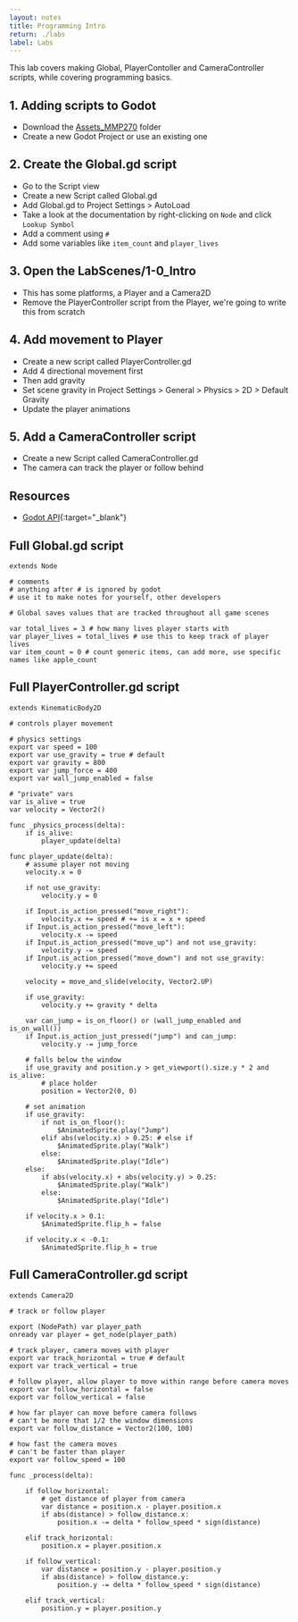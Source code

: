```yaml
---
layout: notes
title: Programming Intro
return: ./labs
label: Labs
---
```


This lab covers making Global, PlayerContoller and CameraController scripts, while covering programming basics.

## 1. Adding scripts to Godot
- Download the [Assets_MMP270](./Assets_MMP270.zip) folder
- Create a new Godot Project or use an existing one

## 2. Create the Global.gd script
- Go to the Script view
- Create a new Script called Global.gd
- Add Global.gd to Project Settings > AutoLoad
- Take a look at the documentation by right-clicking on `Node` and click `Lookup Symbol`
- Add a comment using `#`
- Add some variables like `item_count` and `player_lives`

## 3. Open the LabScenes/1-0_Intro
- This has some platforms, a Player and a Camera2D
- Remove the PlayerController script from the Player, we're going to write this from scratch

## 4. Add movement to Player
- Create a new script called PlayerController.gd
- Add 4 directional movement first
- Then add gravity
- Set scene gravity in Project Settings > General > Physics > 2D > Default Gravity
- Update the player animations

## 5. Add a CameraController script
- Create a new Script called CameraController.gd
- The camera can track the player or follow behind

## Resources
- [Godot API](https://docs.godotengine.org/en/stable/classes/index.html){:target="_blank"}

## Full Global.gd script
```
extends Node

# comments
# anything after # is ignored by godot
# use it to make notes for yourself, other developers

# Global saves values that are tracked throughout all game scenes

var total_lives = 3 # how many lives player starts with
var player_lives = total_lives # use this to keep track of player lives
var item_count = 0 # count generic items, can add more, use specific names like apple_count

```

## Full PlayerController.gd script
```
extends KinematicBody2D

# controls player movement

# physics settings 
export var speed = 100
export var use_gravity = true # default
export var gravity = 800
export var jump_force = 400
export var wall_jump_enabled = false

# "private" vars
var is_alive = true
var velocity = Vector2()

func _physics_process(delta):
	if is_alive:
		player_update(delta)
	
func player_update(delta):
	# assume player not moving
	velocity.x = 0
	
	if not use_gravity:
		velocity.y = 0
	
	if Input.is_action_pressed("move_right"):
		velocity.x += speed # += is x = x + speed
	if Input.is_action_pressed("move_left"):
		velocity.x -= speed
	if Input.is_action_pressed("move_up") and not use_gravity:
		velocity.y -= speed
	if Input.is_action_pressed("move_down") and not use_gravity:
		velocity.y += speed
	
	velocity = move_and_slide(velocity, Vector2.UP)
	
	if use_gravity:
		velocity.y += gravity * delta
	
	var can_jump = is_on_floor() or (wall_jump_enabled and is_on_wall())
	if Input.is_action_just_pressed("jump") and can_jump:
		velocity.y -= jump_force
	
	# falls below the window
	if use_gravity and position.y > get_viewport().size.y * 2 and is_alive:
		# place holder
		position = Vector2(0, 0)
		
	# set animation
	if use_gravity:
		if not is_on_floor():
			$AnimatedSprite.play("Jump")
		elif abs(velocity.x) > 0.25: # else if
			$AnimatedSprite.play("Walk")
		else:
			$AnimatedSprite.play("Idle")
	else:
		if abs(velocity.x) + abs(velocity.y) > 0.25:
			$AnimatedSprite.play("Walk")
		else:
			$AnimatedSprite.play("Idle")

	if velocity.x > 0.1:
		$AnimatedSprite.flip_h = false
	
	if velocity.x < -0.1:
		$AnimatedSprite.flip_h = true

```

## Full CameraController.gd script

```
extends Camera2D

# track or follow player 

export (NodePath) var player_path
onready var player = get_node(player_path)

# track player, camera moves with player
export var track_horizontal = true # default
export var track_vertical = true

# follow player, allow player to move within range before camera moves
export var follow_horizontal = false
export var follow_vertical = false

# how far player can move before camera follows
# can't be more that 1/2 the window dimensions
export var follow_distance = Vector2(100, 100)

# how fast the camera moves
# can't be faster than player
export var follow_speed = 100

func _process(delta):
	
	if follow_horizontal:
		# get distance of player from camera
		var distance = position.x - player.position.x
		if abs(distance) > follow_distance.x:
			position.x -= delta * follow_speed * sign(distance)
	
	elif track_horizontal:
		position.x = player.position.x
	
	if follow_vertical:
		var distance = position.y - player.position.y
		if abs(distance) > follow_distance.y:
			position.y -= delta * follow_speed * sign(distance)
			
	elif track_vertical:
		position.y = player.position.y

```
